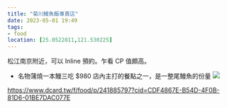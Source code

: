 ```yaml
---
title: "菊川鰻魚飯專賣店"
date: 2023-05-01 19:49
tags:
- food
location: [25.0522811,121.530225]
---
```

松江南京附近，可以 Inline 預約。乍看 CP 值頗高。

- 名物蒲燒一本鰻三吃 $980 店內主打的餐點之一，是一整尾鰻魚的份量
![](https://megapx.dcard.tw/v1/images/2870bd74-ea68-4255-8d33-e802e61e22b8/responsive?width=1280)


https://www.dcard.tw/f/food/p/241885797?cid=CDF4867E-B54D-4F0B-81D6-01BE7DAC077E
